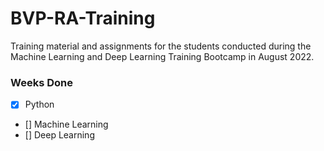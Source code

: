 # BVP-RA-Training

Training material and assignments for the students conducted during the Machine Learning and Deep Learning Training Bootcamp in August 2022.


### Weeks Done
- [X] Python
- [] Machine Learning
- [] Deep Learning
